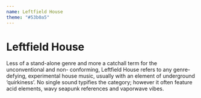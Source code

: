 ```yaml
---
name: Leftfield House
theme: "#53b0a5"
---
```


# Leftfield House

Less of a stand-alone genre and more a catchall term for the unconventional and non-
conforming, Leftfield House refers to any genre-defying, experimental house music, usually with
an element of underground ‘quirkiness’. No single sound typifies the category; however it often
feature acid elements, wavy seapunk references and vaporwave vibes.

